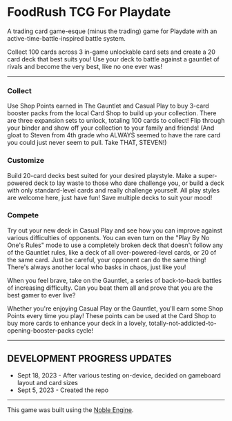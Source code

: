 # FoodRush TCG For Playdate
A trading card game-esque (minus the trading) game for Playdate with an active-time-battle-inspired battle system.

Collect 100 cards across 3 in-game unlockable card sets and create a 20 card deck that best suits you! Use your deck to battle against a gauntlet of rivals and become the very best, like no one ever was!

* * *
### Collect
Use Shop Points earned in The Gauntlet and Casual Play to buy 3-card booster packs from the local Card Shop to build up your collection. There are three expansion sets to unlock, totaling 100 cards to collect! Flip through your binder and show off your collection to your family and friends! (And gloat to Steven from 4th grade who ALWAYS seemed to have the rare card you could just never seem to pull. Take THAT, STEVEN!)

### Customize
Build 20-card decks best suited for your desired playstyle. Make a super-powered deck to lay waste to those who dare challenge you, or build a deck with only standard-level cards and really challenge yourself. All play styles are welcome here, just have fun! Save multiple decks to suit your mood!

### Compete
Try out your new deck in Casual Play and see how you can improve against various difficulties of opponents. You can even turn on the "Play By No One's Rules" mode to use a completely broken deck that doesn't follow any of the Gauntlet rules, like a deck of all over-powered-level cards, or 20 of the same card. Just be careful, your opponent can do the same thing! There's always another local who basks in chaos, just like you!

When you feel brave, take on the Gauntlet, a series of back-to-back battles of increasing difficulty. Can you beat them all and prove that you are the best gamer to ever live?

Whether you're enjoying Casual Play or the Gauntlet, you'll earn some Shop Points every time you play! These points can be used at the Card Shop to buy more cards to enhance your deck in a lovely, totally-not-addicted-to-opening-booster-packs cycle!

* * *
## DEVELOPMENT PROGRESS UPDATES

- Sept 18, 2023 - After various testing on-device, decided on gameboard layout and card sizes
- Sept 5, 2023 - Created the repo

* * *
This game was built using the [Noble Engine](https://github.com/NobleRobot/NobleEngine).
